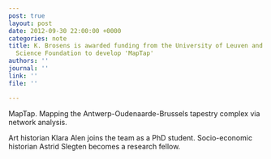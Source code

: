 ```yaml
---
post: true
layout: post
date: 2012-09-30 22:00:00 +0000
categories: note
title: K. Brosens is awarded funding from the University of Leuven and the Flemish
  Science Foundation to develop 'MapTap'
authors: ''
journal: ''
link: ''
file: ''

---
```

MapTap. Mapping the Antwerp-Oudenaarde-Brussels tapestry complex via network analysis.

Art historian Klara Alen joins the team as a PhD student. Socio-economic historian Astrid Slegten becomes a research fellow.